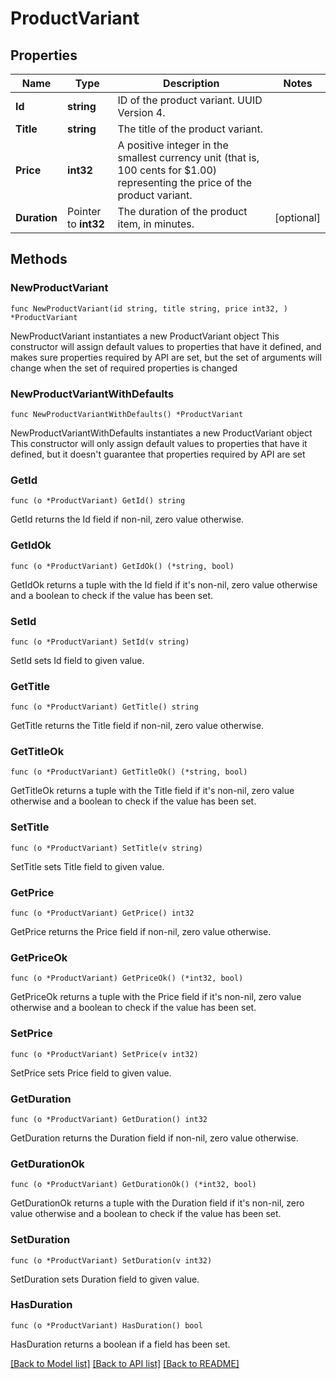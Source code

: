 # ProductVariant

## Properties

Name | Type | Description | Notes
------------ | ------------- | ------------- | -------------
**Id** | **string** | ID of the product variant. UUID Version 4. | 
**Title** | **string** | The title of the product variant. | 
**Price** | **int32** | A positive integer in the smallest currency unit (that is, 100 cents for $1.00) representing the price of the product variant. | 
**Duration** | Pointer to **int32** | The duration of the product item, in minutes. | [optional] 

## Methods

### NewProductVariant

`func NewProductVariant(id string, title string, price int32, ) *ProductVariant`

NewProductVariant instantiates a new ProductVariant object
This constructor will assign default values to properties that have it defined,
and makes sure properties required by API are set, but the set of arguments
will change when the set of required properties is changed

### NewProductVariantWithDefaults

`func NewProductVariantWithDefaults() *ProductVariant`

NewProductVariantWithDefaults instantiates a new ProductVariant object
This constructor will only assign default values to properties that have it defined,
but it doesn't guarantee that properties required by API are set

### GetId

`func (o *ProductVariant) GetId() string`

GetId returns the Id field if non-nil, zero value otherwise.

### GetIdOk

`func (o *ProductVariant) GetIdOk() (*string, bool)`

GetIdOk returns a tuple with the Id field if it's non-nil, zero value otherwise
and a boolean to check if the value has been set.

### SetId

`func (o *ProductVariant) SetId(v string)`

SetId sets Id field to given value.


### GetTitle

`func (o *ProductVariant) GetTitle() string`

GetTitle returns the Title field if non-nil, zero value otherwise.

### GetTitleOk

`func (o *ProductVariant) GetTitleOk() (*string, bool)`

GetTitleOk returns a tuple with the Title field if it's non-nil, zero value otherwise
and a boolean to check if the value has been set.

### SetTitle

`func (o *ProductVariant) SetTitle(v string)`

SetTitle sets Title field to given value.


### GetPrice

`func (o *ProductVariant) GetPrice() int32`

GetPrice returns the Price field if non-nil, zero value otherwise.

### GetPriceOk

`func (o *ProductVariant) GetPriceOk() (*int32, bool)`

GetPriceOk returns a tuple with the Price field if it's non-nil, zero value otherwise
and a boolean to check if the value has been set.

### SetPrice

`func (o *ProductVariant) SetPrice(v int32)`

SetPrice sets Price field to given value.


### GetDuration

`func (o *ProductVariant) GetDuration() int32`

GetDuration returns the Duration field if non-nil, zero value otherwise.

### GetDurationOk

`func (o *ProductVariant) GetDurationOk() (*int32, bool)`

GetDurationOk returns a tuple with the Duration field if it's non-nil, zero value otherwise
and a boolean to check if the value has been set.

### SetDuration

`func (o *ProductVariant) SetDuration(v int32)`

SetDuration sets Duration field to given value.

### HasDuration

`func (o *ProductVariant) HasDuration() bool`

HasDuration returns a boolean if a field has been set.


[[Back to Model list]](../README.md#documentation-for-models) [[Back to API list]](../README.md#documentation-for-api-endpoints) [[Back to README]](../README.md)


